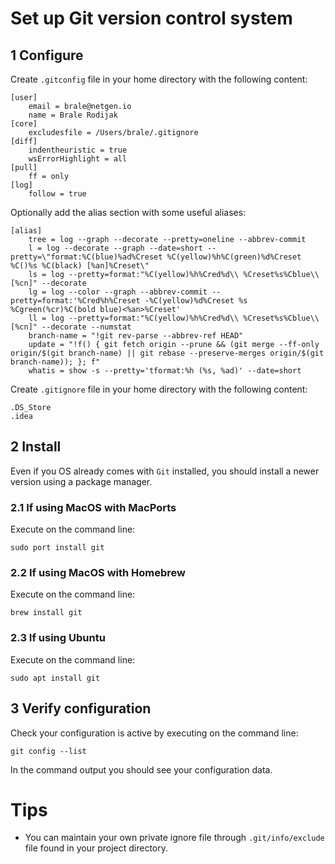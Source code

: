 # Set up Git version control system

## 1 Configure

Create `.gitconfig` file in your home directory with the following content:

```dosini
[user]
    email = brale@netgen.io
    name = Brale Rodijak
[core]
    excludesfile = /Users/brale/.gitignore
[diff]
    indentheuristic = true
    wsErrorHighlight = all
[pull]
    ff = only
[log]
    follow = true
```

Optionally add the alias section with some useful aliases:

```dosini
[alias]
    tree = log --graph --decorate --pretty=oneline --abbrev-commit
    l = log --decorate --graph --date=short --pretty=\"format:%C(blue)%ad%Creset %C(yellow)%h%C(green)%d%Creset %C()%s %C(black) [%an]%Creset\"
    ls = log --pretty=format:"%C(yellow)%h%Cred%d\\ %Creset%s%Cblue\\ [%cn]" --decorate
    lg = log --color --graph --abbrev-commit --pretty=format:'%Cred%h%Creset -%C(yellow)%d%Creset %s %Cgreen(%cr)%C(bold blue)<%an>%Creset'
    ll = log --pretty=format:"%C(yellow)%h%Cred%d\\ %Creset%s%Cblue\\ [%cn]" --decorate --numstat
    branch-name = "!git rev-parse --abbrev-ref HEAD"
    update = "!f() { git fetch origin --prune && (git merge --ff-only origin/$(git branch-name) || git rebase --preserve-merges origin/$(git branch-name)); }; f"
    whatis = show -s --pretty='tformat:%h (%s, %ad)' --date=short
```

Create `.gitignore` file in your home directory with the following content:

```dosini
.DS_Store
.idea
```

## 2 Install

Even if you OS already comes with `Git` installed, you should install a newer
version using a package manager.

### 2.1 If using MacOS with MacPorts

Execute on the command line:

```console
sudo port install git
```

### 2.2 If using MacOS with Homebrew

Execute on the command line:

```console
brew install git
```

### 2.3 If using Ubuntu

Execute on the command line:

```console
sudo apt install git
```

## 3 Verify configuration

Check your configuration is active by executing on the command line:

```console
git config --list
```

In the command output you should see your configuration data.

# Tips

* You can maintain your own private ignore file through `.git/info/exclude` file
found in your project directory.
